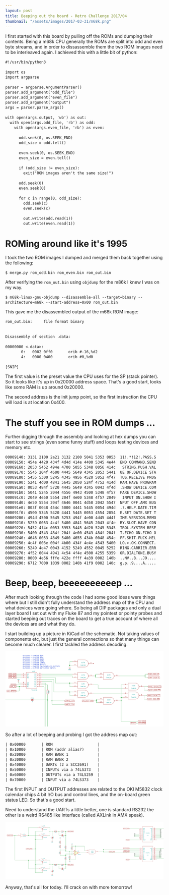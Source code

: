 ```yaml
---
layout: post
title: Beeping out the board - Retro Challenge 2017/04
thumbnail: "/assets/images/2017-03-31/m68k.png"
---
```


I first started with this board by pulling off the ROMs and dumping their contents. Being a m68k CPU generally the ROMs are split into odd and even byte streams, and in order to dissassemble them the two ROM images need to be interleaved again. I achieved this with a little bit of python:

```
#!/usr/bin/python3

import os
import argparse

parser = argparse.ArgumentParser()
parser.add_argument("odd_file")
parser.add_argument("even_file")
parser.add_argument("output")
args = parser.parse_args()

with open(args.output, 'wb') as out:
  with open(args.odd_file, 'rb') as odd:
    with open(args.even_file, 'rb') as even:

      odd.seek(0, os.SEEK_END)
      odd_size = odd.tell()

      even.seek(0, os.SEEK_END)
      even_size = even.tell()

      if (odd_size != even_size):
        exit("ROM images aren't the same size!")

      odd.seek(0)
      even.seek(0)

      for c in range(0, odd_size):
        odd.seek(c)
        even.seek(c)

        out.write(odd.read(1))
        out.write(even.read(1))
```

# ROMing around like it's 1995

I took the two ROM images I dumped and merged them back together using the following:

```
$ merge.py rom_odd.bin rom_even.bin rom_out.bin
```

After verifying the `rom_out.bin` using `objdump` for the m86k I knew I was on my way.

```
$ m68k-linux-gnu-objdump --disassemble-all --target=binary --architecture=m68k --start-address=0x00 rom_out.bin
```

This gave me the disassembled output of the m68k ROM image:

```
rom_out.bin:     file format binary


Disassembly of section .data:

00000000 <.data>:
       0:	0002 0ff0      	orib #-16,%d2
       4:	0000 0400      	orib #0,%d0

[SNIP]
```

The first value is the preset value the CPU uses for the SP (stack pointer). So
it looks like it's up in 0x20000 address space. That's a good start, looks like
some RAM is up around 0x20000.

The second address is the init jump point, so the first instruction the CPU
will load is at location 0x400.

# The stuff you see in ROM dumps ...

Further digging through the assembly and looking at hex dumps you can start to
see strings (even some funny stuff) and loops testing devices and memory etc.
```
00009140: 3131 2100 2a21 3132 2100 5041 5353 0053  11!.*!12!.PASS.S
00009150: 454e 4420 434f 4d4d 414e 4400 5345 4e44  END COMMAND.SEND
00009160: 2053 5452 494e 4700 5055 5348 0056 414c   STRING.PUSH.VAL
00009170: 5545 204f 4600 4445 5649 4345 2053 5441  UE OF.DEVICE STA
00009180: 5455 5300 5245 4345 4956 4520 5052 4f47  TUS.RECEIVE PROG
00009190: 5241 4d00 4841 5645 2050 524f 4752 414d  RAM.HAVE PROGRAM
000091a0: 0053 484f 5720 4445 5649 4345 0043 4f4d  .SHOW DEVICE.COM
000091b0: 5041 5245 2044 4556 4943 4500 5348 4f57  PARE DEVICE.SHOW
000091c0: 2049 4e50 5554 204f 4e00 5348 4f57 2049   INPUT ON.SHOW I
000091d0: 4e50 5554 204f 4646 0041 4d58 2042 5547  NPUT OFF.AMX BUG
000091e0: 003f 0048 454c 5000 4441 5445 0054 494d  .?.HELP.DATE.TIM
000091f0: 4500 5345 5420 4441 5445 0053 4554 2054  E.SET DATE.SET T
00009200: 494d 4500 5645 5253 494f 4e00 4d45 4d4f  IME.VERSION.MEMO
00009210: 5259 0053 4c4f 5400 4841 5645 2043 4f4e  RY.SLOT.HAVE CON
00009220: 5452 4f4c 0053 5953 5445 4d20 5245 5345  TROL.SYSTEM RESE
00009230: 5400 4543 484f 204f 4e00 4543 484f 204f  T.ECHO ON.ECHO O
00009240: 4646 0053 4849 5400 4655 434b 0048 454c  FF.SHIT.FUCK.HEL
00009250: 4c4f 003e 004f 4b00 434f 4e4e 4543 5400  LO.>.OK.CONNECT.
00009260: 5249 4e47 0043 4152 5249 4552 0045 5252  RING.CARRIER.ERR
00009270: 4f52 0044 4941 4c54 4f4e 4500 4255 5359  OR.DIALTONE.BUSY
00009280: 0000 4e56 fffe 422e ffff 4a39 0002 140b  ..NV..B...J9....
00009290: 6712 7000 1039 0002 140b 41f9 0002 140c  g.p..9....A.....
```

# Beep, beep, beeeeeeeeeep ...

After much looking through the code I had some good ideas were things where but I still didn't fully understand the address map of the CPU and what devices were going where. So being all DIP packages and only a dual layer board I set out with my Fluke 87 and my pointest or pointy probes and started beeping out traces on the board to get a true account of where all the devices are and what they do.

I start building up a picture in KiCad of the schematic. Not taking values of components etc, but just the general connections so that many things can become much clearer. I first tackled the address decoding.

[![AMX AXC 68000 address decoding](/assets/images/2017-04-03/tmb_address-decoding.png)](/assets/images/2017-04-03/address-decoding.png)

So after a lot of beeping and probing I got the address map out:

```
| 0x00000       | ROM                    |
| 0x10000       | ROM (addr alias?)      |
| 0x20000       | RAM BANK 1             |
| 0x30000       | RAM BANK 2             |
| 0x40000       | UARTs (2 x SCC2691)    |
| 0x50000       | INPUTs via a 74LS373   |
| 0x60000       | OUTPUTs via a 74LS259  |
| 0x70000       | INPUT via a 74LS373    |
```

The first INPUT and OUTPUT addresses are related to the OKI M5832 clock calendar chips 4 bit I/O bus and control lines, and the on-board green status LED. So that's a good start.

Need to understand the UARTs a little better, one is standard RS232 the other is a weird RS485 like interface (called AXLink in AMX speak).

[![AXLink bus schematic](/assets/images/2017-04-03/tmb_axlink_bus.png)](/assets/images/2017-04-03/axlink_bus.png)

Anyway, that's all for today. I'll crack on with more tomorrow!

